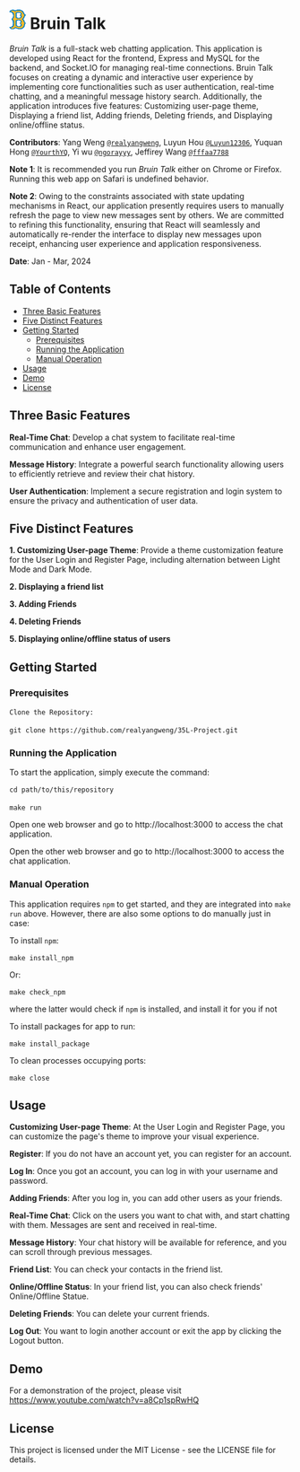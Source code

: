 # <img src="./bruin-image.png" width=30px height=35px>  Bruin Talk
*Bruin Talk* is a full-stack web chatting application. This application is developed using React for the frontend, Express and MySQL for the backend, and Socket.IO for managing real-time connections. Bruin Talk focuses on creating a dynamic and interactive user experience by implementing core functionalities such as user authentication, real-time chatting, and a meaningful message history search. Additionally, the application introduces five features: Customizing user-page theme, Displaying a friend list, Adding friends, Deleting friends, and Displaying online/offline status.

**Contributors**: Yang Weng <a href="https://github.com/realyangweng">`@realyangweng`</a>, Luyun Hou <a href="https://github.com/Luyun12306">`@Luyun12306`</a>, Yuquan Hong <a href="https://github.com/YourthYQ">`@YourthYQ`</a>, Yi wu <a href="https://github.com/ngorayyy">`@ngorayyy`</a>, Jeffirey Wang <a href="https://github.com/fffaa7788">`@fffaa7788`</a>

**Note 1**: It is recommended you run *Bruin Talk* either on Chrome or Firefox. Running this web app on Safari is undefined behavior.

**Note 2**: Owing to the constraints associated with state updating mechanisms in React, our application presently requires users to manually refresh the page to view new messages sent by others.  We are committed to refining this functionality, ensuring that React will seamlessly and automatically re-render the interface to display new messages upon receipt, enhancing user experience and application responsiveness.

**Date**: Jan - Mar, 2024

## Table of Contents

- [Three Basic Features](#three-basic-features)
- [Five Distinct Features](#five-distinct-features)
- [Getting Started](#getting-started)
  - [Prerequisites](#prerequisites)
  - [Running the Application](#running-the-application)
  - [Manual Operation](#manual-operation)
- [Usage](#usage)
- [Demo](#demo)
- [License](#license)

## Three Basic Features

**Real-Time Chat**: Develop a chat system to facilitate real-time communication and enhance user engagement.

**Message History**: Integrate a powerful search functionality allowing users to efficiently retrieve and review their chat history. 

**User Authentication**: Implement a secure registration and login system to ensure the privacy and authentication of user data.

## Five Distinct Features

**1. Customizing User-page Theme**: Provide a theme customization feature for the User Login and Register Page, including alternation between Light Mode and Dark Mode.

**2. Displaying a friend list**

**3. Adding Friends**

**4. Deleting Friends**

**5. Displaying online/offline status of users**

## Getting Started

### Prerequisites

	Clone the Repository:

	git clone https://github.com/realyangweng/35L-Project.git

### Running the Application

To start the application, simply execute the command:

 	cd path/to/this/repository

	make run

Open one web browser and go to http://localhost:3000 to access the chat application.

Open the other web browser and go to http://localhost:3000 to access the chat application.

### Manual Operation

This application requires `npm` to get started, and they are integrated into 
`make run` above. However, there are also some options to do manually just in case:

To install `npm`:

	make install_npm

 Or:

  	make check_npm

where the latter would check if `npm` is installed, and install it for you if not

To install packages for app to run:

	make install_package

 To clean processes occupying ports:

 	make close

## Usage

**Customizing User-page Theme**: At the User Login and Register Page, you can customize the page's theme to improve your visual experience.

**Register**: If you do not have an account yet, you can register for an account.

**Log In**: Once you got an account, you can log in with your username and password.

**Adding Friends**: After you log in, you can add other users as your friends.

**Real-Time Chat**: Click on the users you want to chat with, and start chatting with them. Messages are sent and received in real-time.

**Message History**: Your chat history will be available for reference, and you can scroll through previous messages.

**Friend List**: You can check your contacts in the friend list.

**Online/Offline Status**: In your friend list, you can also check friends' Online/Offline Statue.

**Deleting Friends**: You can delete your current friends.

**Log Out**: You want to login another account or exit the app by clicking the Logout button.

## Demo

For a demonstration of the project, please visit https://www.youtube.com/watch?v=a8Cp1spRwHQ

## License

This project is licensed under the MIT License - see the LICENSE file for details.
